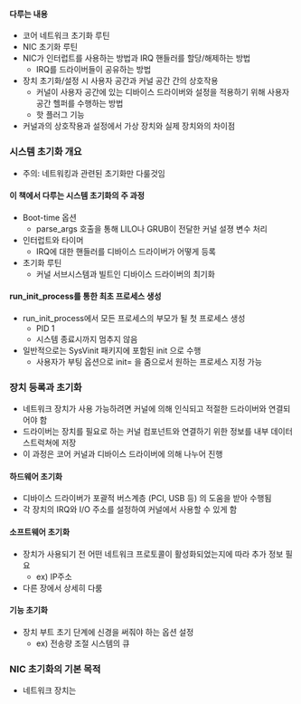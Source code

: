 #### 다루는 내용
- 코어 네트워크 초기화 루틴
- NIC 초기화 루틴
- NIC가 인터럽트를 사용하는 방법과 IRQ 핸들러를 할당/해제하는 방법
  - IRQ를 드라이버들이 공유하는 방법
- 장치 초기화/설정 시 사용자 공간과 커널 공간 간의 상호작용
  - 커널이 사용자 공간에 있는 디바이스 드라이버와 설정을 적용하기 위해 사용자 공간 헬퍼를 수행하는 방법
  - 핫 플러그 기능
- 커널과의 상호작용과 설정에서 가상 장치와 실제 장치와의 차이점


### 시스템 초기화 개요
- 주의: 네트워킹과 관련된 초기화만 다룰것임

#### 이 책에서 다루는 시스템 초기화의 주 과정
- Boot-time 옵션
  - parse_args 호출을 통해 LILO나 GRUB이 전달한 커널 설졍 변수 처리
- 인터럽트와 타이머
  - IRQ에 대한 핸들러를 디바이스 드라이버가 어떻게 등록
- 초기화 루틴
  - 커널 서브시스템과 빌트인 디바이스 드라이버의 최기화

#### run_init_process를 통한 최초 프로세스 생성
- run_init_process에서 모든 프로세스의 부모가 될 첫 프로세스 생성
  - PID 1
  - 시스템 종료시까지 멈추지 않음
- 일반적으로는 SysVinit 패키지에 포함된 init 으로 수행 
  - 사용자가 부팅 옵션으로 init= 을 줌으로서 원하는 프로세스 지정 가능


### 장치 등록과 초기화
- 네트워크 장치가 사용 가능하려면 커널에 의해 인식되고 적절한 드라이버와 연결되어야 함
- 드라이버는 장치를 필요로 하는 커널 컴포넌트와 연결하기 위한 정보를 내부 데이터 스트럭쳐에 저장
- 이 과정은 코어 커널과 디바이스 드라이버에 의해 나누어 진행

#### 하드웨어 초기화
- 디바이스 드라이버가 포괄적 버스계층 (PCI, USB 등) 의 도움을 받아 수행됨
- 각 장치의 IRQ와 I/O 주소를 설정하여 커널에서 사용할 수 있게 함
#### 소프트웨어 초기화
- 장치가 사용되기 전 어떤 네트워크 프로토콜이 활성화되었는지에 따라 추가 정보 필요
  - ex) IP주소
- 다른 장에서 상세히 다룸
#### 기능 초기화
- 장치 부트 초기 단계에 신경을 써줘야 하는 옵션 설정
  - ex) 전송량 조절 시스템의 큐


### NIC 초기화의 기본 목적
- 네트워크 장치는
